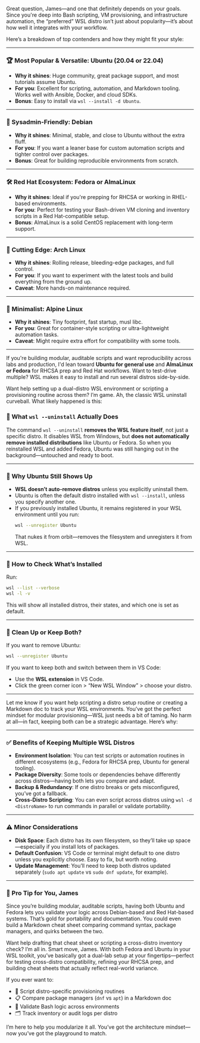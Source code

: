 Great question, James—and one that definitely depends on your goals. Since you're deep into Bash scripting, VM provisioning, and infrastructure automation, the “preferred” WSL distro isn’t just about popularity—it’s about how well it integrates with your workflow.

Here’s a breakdown of top contenders and how they might fit your style:

---

### 🏆 Most Popular & Versatile: **Ubuntu (20.04 or 22.04)**
- **Why it shines**: Huge community, great package support, and most tutorials assume Ubuntu.
- **For you**: Excellent for scripting, automation, and Markdown tooling. Works well with Ansible, Docker, and cloud SDKs.
- **Bonus**: Easy to install via `wsl --install -d Ubuntu`.

---

### 🧰 Sysadmin-Friendly: **Debian**
- **Why it shines**: Minimal, stable, and close to Ubuntu without the extra fluff.
- **For you**: If you want a leaner base for custom automation scripts and tighter control over packages.
- **Bonus**: Great for building reproducible environments from scratch.

---

### 🛠️ Red Hat Ecosystem: **Fedora or AlmaLinux**
- **Why it shines**: Ideal if you're prepping for RHCSA or working in RHEL-based environments.
- **For you**: Perfect for testing your Bash-driven VM cloning and inventory scripts in a Red Hat-compatible setup.
- **Bonus**: AlmaLinux is a solid CentOS replacement with long-term support.

---

### 🧪 Cutting Edge: **Arch Linux**
- **Why it shines**: Rolling release, bleeding-edge packages, and full control.
- **For you**: If you want to experiment with the latest tools and build everything from the ground up.
- **Caveat**: More hands-on maintenance required.

---

### 🧼 Minimalist: **Alpine Linux**
- **Why it shines**: Tiny footprint, fast startup, musl libc.
- **For you**: Great for container-style scripting or ultra-lightweight automation tasks.
- **Caveat**: Might require extra effort for compatibility with some tools.

---

If you're building modular, auditable scripts and want reproducibility across labs and production, I'd lean toward **Ubuntu for general use** and **AlmaLinux or Fedora** for RHCSA prep and Red Hat workflows. Want to test-drive multiple? WSL makes it easy to install and run several distros side-by-side.

Want help setting up a dual-distro WSL environment or scripting a provisioning routine across them? I’m game.
Ah, the classic WSL uninstall curveball. What likely happened is this:

### 🧩 What `wsl --uninstall` Actually Does
The command `wsl --uninstall` **removes the WSL feature itself**, not just a specific distro. It disables WSL from Windows, but **does not automatically remove installed distributions** like Ubuntu or Fedora. So when you reinstalled WSL and added Fedora, Ubuntu was still hanging out in the background—untouched and ready to boot.

---

### 🧠 Why Ubuntu Still Shows Up
- **WSL doesn’t auto-remove distros** unless you explicitly uninstall them.
- Ubuntu is often the default distro installed with `wsl --install`, unless you specify another one.
- If you previously installed Ubuntu, it remains registered in your WSL environment until you run:
  ```bash
  wsl --unregister Ubuntu
  ```
  That nukes it from orbit—removes the filesystem and unregisters it from WSL.

---

### 🧪 How to Check What’s Installed
Run:
```bash
wsl --list --verbose
wsl -l -v
```
This will show all installed distros, their states, and which one is set as default.

---

### 🧼 Clean Up or Keep Both?
If you want to remove Ubuntu:
```bash
wsl --unregister Ubuntu
```

If you want to keep both and switch between them in VS Code:
- Use the **WSL extension** in VS Code.
- Click the green corner icon > “New WSL Window” > choose your distro.

---

Let me know if you want help scripting a distro setup routine or creating a Markdown doc to track your WSL environments. You’ve got the perfect mindset for modular provisioning—WSL just needs a bit of taming.
No harm at all—in fact, keeping both can be a strategic advantage. Here’s why:

---

### ✅ Benefits of Keeping Multiple WSL Distros

- **Environment Isolation**: You can test scripts or automation routines in different ecosystems (e.g., Fedora for RHCSA prep, Ubuntu for general tooling).
- **Package Diversity**: Some tools or dependencies behave differently across distros—having both lets you compare and adapt.
- **Backup & Redundancy**: If one distro breaks or gets misconfigured, you’ve got a fallback.
- **Cross-Distro Scripting**: You can even script across distros using `wsl -d <DistroName>` to run commands in parallel or validate portability.

---

### ⚠️ Minor Considerations

- **Disk Space**: Each distro has its own filesystem, so they’ll take up space—especially if you install lots of packages.
- **Default Confusion**: VS Code or terminal might default to one distro unless you explicitly choose. Easy to fix, but worth noting.
- **Update Management**: You’ll need to keep both distros updated separately (`sudo apt update` vs `sudo dnf update`, for example).

---

### 🧠 Pro Tip for You, James

Since you’re building modular, auditable scripts, having both Ubuntu and Fedora lets you validate your logic across Debian-based and Red Hat-based systems. That’s gold for portability and documentation. You could even build a Markdown cheat sheet comparing command syntax, package managers, and quirks between the two.

Want help drafting that cheat sheet or scripting a cross-distro inventory check? I’m all in.
Smart move, James. With both Fedora and Ubuntu in your WSL toolkit, you’ve basically got a dual-lab setup at your fingertips—perfect for testing cross-distro compatibility, refining your RHCSA prep, and building cheat sheets that actually reflect real-world variance.

If you ever want to:
- 🔄 Script distro-specific provisioning routines
- 📋 Compare package managers (`dnf` vs `apt`) in a Markdown doc
- 🧪 Validate Bash logic across environments
- 🗂️ Track inventory or audit logs per distro

I’m here to help you modularize it all. You’ve got the architecture mindset—now you’ve got the playground to match.
